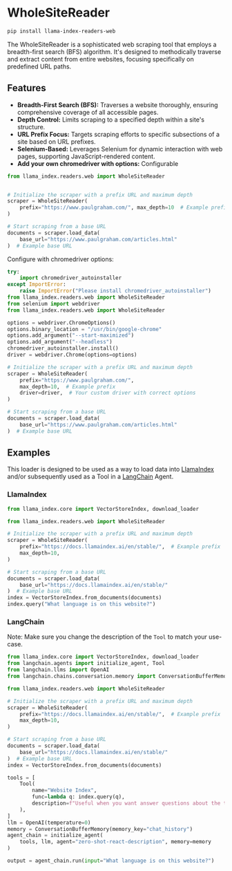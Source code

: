 # WholeSiteReader

```bash
pip install llama-index-readers-web
```

The WholeSiteReader is a sophisticated web scraping tool that employs a breadth-first search (BFS) algorithm. It's designed to methodically traverse and extract content from entire websites, focusing specifically on predefined URL paths.

## Features

- **Breadth-First Search (BFS):** Traverses a website thoroughly, ensuring comprehensive coverage of all accessible pages.
- **Depth Control:** Limits scraping to a specified depth within a site's structure.
- **URL Prefix Focus:** Targets scraping efforts to specific subsections of a site based on URL prefixes.
- **Selenium-Based:** Leverages Selenium for dynamic interaction with web pages, supporting JavaScript-rendered content.
- **Add your own chromedriver with options:** Configurable

```python
from llama_index.readers.web import WholeSiteReader


# Initialize the scraper with a prefix URL and maximum depth
scraper = WholeSiteReader(
    prefix="https://www.paulgraham.com/", max_depth=10  # Example prefix
)

# Start scraping from a base URL
documents = scraper.load_data(
    base_url="https://www.paulgraham.com/articles.html"
)  # Example base URL
```

Configure with chromedriver options:

```python
try:
    import chromedriver_autoinstaller
except ImportError:
    raise ImportError("Please install chromedriver_autoinstaller")
from llama_index.readers.web import WholeSiteReader
from selenium import webdriver
from llama_index.readers.web import WholeSiteReader

options = webdriver.ChromeOptions()
options.binary_location = "/usr/bin/google-chrome"
options.add_argument("--start-maximized")
options.add_argument("--headless")
chromedriver_autoinstaller.install()
driver = webdriver.Chrome(options=options)

# Initialize the scraper with a prefix URL and maximum depth
scraper = WholeSiteReader(
    prefix="https://www.paulgraham.com/",
    max_depth=10,  # Example prefix
    driver=driver,  # Your custom driver with correct options
)

# Start scraping from a base URL
documents = scraper.load_data(
    base_url="https://www.paulgraham.com/articles.html"
)  # Example base URL
```

## Examples

This loader is designed to be used as a way to load data into [LlamaIndex](https://github.com/run-llama/llama_index/tree/main/llama_index) and/or subsequently used as a Tool in a [LangChain](https://github.com/hwchase17/langchain) Agent.

### LlamaIndex

```python
from llama_index.core import VectorStoreIndex, download_loader

from llama_index.readers.web import WholeSiteReader

# Initialize the scraper with a prefix URL and maximum depth
scraper = WholeSiteReader(
    prefix="https://docs.llamaindex.ai/en/stable/",  # Example prefix
    max_depth=10,
)

# Start scraping from a base URL
documents = scraper.load_data(
    base_url="https://docs.llamaindex.ai/en/stable/"
)  # Example base URL
index = VectorStoreIndex.from_documents(documents)
index.query("What language is on this website?")
```

### LangChain

Note: Make sure you change the description of the `Tool` to match your use-case.

```python
from llama_index.core import VectorStoreIndex, download_loader
from langchain.agents import initialize_agent, Tool
from langchain.llms import OpenAI
from langchain.chains.conversation.memory import ConversationBufferMemory

from llama_index.readers.web import WholeSiteReader

# Initialize the scraper with a prefix URL and maximum depth
scraper = WholeSiteReader(
    prefix="https://docs.llamaindex.ai/en/stable/",  # Example prefix
    max_depth=10,
)

# Start scraping from a base URL
documents = scraper.load_data(
    base_url="https://docs.llamaindex.ai/en/stable/"
)  # Example base URL
index = VectorStoreIndex.from_documents(documents)

tools = [
    Tool(
        name="Website Index",
        func=lambda q: index.query(q),
        description=f"Useful when you want answer questions about the text on websites.",
    ),
]
llm = OpenAI(temperature=0)
memory = ConversationBufferMemory(memory_key="chat_history")
agent_chain = initialize_agent(
    tools, llm, agent="zero-shot-react-description", memory=memory
)

output = agent_chain.run(input="What language is on this website?")
```
